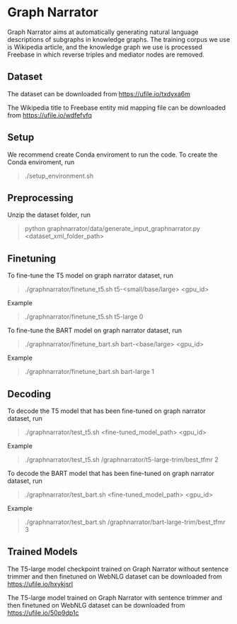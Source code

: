 # Graph Narrator

Graph Narrator aims at automatically generating natural language descriptions of subgraphs in knowledge graphs. The training corpus we use is Wikipedia article, and the knowledge graph we use is processed Freebase in which reverse triples and mediator nodes are removed.

## Dataset

The dataset can be downloaded from https://ufile.io/txdyxa6m 

The Wikipedia title to Freebase entity mid mapping file can be downloaded from https://ufile.io/wdfefvfq

## Setup
We recommend create Conda enviroment to run the code.
To create the Conda enviroment, run 
> ./setup_environment.sh 

## Preprocessing
Unzip the dataset folder, run
> python graphnarrator/data/generate_input_graphnarrator.py <dataset_xml_folder_path>

## Finetuning

To fine-tune the T5 model on graph narrator dataset, run 
> ./graphnarrator/finetune_t5.sh t5-<small/base/large> <gpu_id>

Example
> ./graphnarrator/finetune_t5.sh t5-large 0

To fine-tune the BART model on graph narrator dataset, run 
> ./graphnarrator/finetune_bart.sh bart-<base/large> <gpu_id>

Example
> ./graphnarrator/finetune_bart.sh bart-large 1

## Decoding

To decode the T5 model that has been fine-tuned on graph narrator dataset, run 
> ./graphnarrator/test_t5.sh <fine-tuned_model_path> <gpu_id>

Example
> ./graphnarrator/test_t5.sh /graphnarrator/t5-large-trim/best_tfmr 2


To decode the BART model that has been fine-tuned on graph narrator dataset, run 
> ./graphnarrator/test_bart.sh <fine-tuned_model_path> <gpu_id>

Example
> ./graphnarrator/test_bart.sh /graphnarrator/bart-large-trim/best_tfmr 3


## Trained Models

The T5-large model checkpoint trained on Graph Narrator without sentence trimmer and then finetuned on WebNLG dataset can be downloaded from https://ufile.io/hxykjsrl

The T5-large model trained on Graph Narrator with sentence trimmer and then finetuned on WebNLG dataset can be downloaded from https://ufile.io/50p9dp1c
